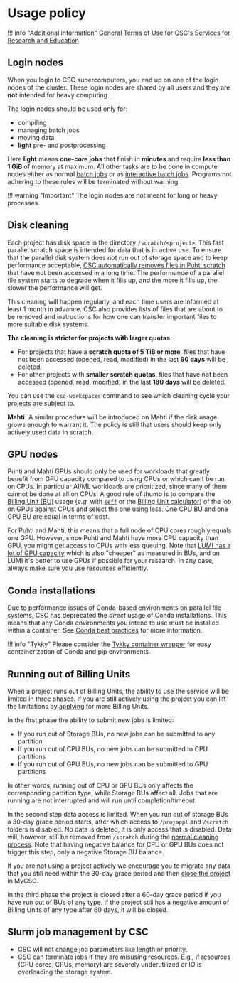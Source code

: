 # Usage policy

!!! info "Additional information"
    [General Terms of Use for CSC's Services for Research and
    Education](https://research.csc.fi/general-terms-of-use)

## Login nodes

When you login to CSC supercomputers, you end up on one of the login nodes of
the cluster. These login nodes are shared by all users and they are **not**
intended for heavy computing.

The login nodes should be used only for:

* compiling
* managing batch jobs
* moving data
* **light** pre- and postprocessing

Here **light** means **one-core jobs** that finish in **minutes** and require
**less than 1 GiB** of memory at maximum. All other tasks are to be done in
compute nodes either as normal [batch jobs](running/getting-started.md) or as
[interactive batch jobs](running/interactive-usage.md). Programs not adhering
to these rules will be terminated without warning.

!!! warning "Important"
    The login nodes are not meant for long or heavy processes.

## Disk cleaning

Each project has disk space in the directory `/scratch/<project>`. This fast
parallel scratch space is intended for data that is in active use. To ensure
that the parallel disk system does not run out of storage space and to keep
performance acceptable,
[CSC automatically removes files in Puhti scratch](../support/tutorials/clean-up-data.md#automatic-removal-of-files)
that have not been accessed in a long time. The performance of a parallel file
system starts to degrade when it fills up, and the more it fills up, the slower
the performance will get.

This cleaning will happen regularly, and each time users are informed at least
1 month in advance. CSC also provides lists of files that are about to be
removed and instructions for how one can transfer important files to more
suitable disk systems.

**The cleaning is stricter for projects with larger quotas**:

* For projects that have a **scratch quota of 5 TiB or more**, files that have
  not been accessed (opened, read, modified) in the last **90 days** will be
  deleted.
* For other projects with **smaller scratch quotas**, files that have not been
  accessed (opened, read, modified) in the last **180 days** will be deleted.

You can use the `csc-workspaces` command to see which cleaning cycle your
projects are subject to.

**Mahti:** A similar procedure will be introduced on Mahti if the disk usage
grows enough to warrant it. The policy is still that users should keep only
actively used data in scratch.

## GPU nodes

Puhti and Mahti GPUs should only be used for workloads that greatly benefit
from GPU capacity compared to using CPUs or which can't be run on CPUs. In
particular AI/ML workloads are prioritized, since many of them cannot be done
at all on CPUs. A good rule of thumb is to compare the
[Billing Unit (BU)](../accounts/billing.md) usage (_e.g._ with
[`seff`](./performance.md#quick-start-efficiency-report-with-seff)
or the [Billing Unit calculator](https://research.csc.fi/billing-units/#buc))
of the job on GPUs against CPUs and select the one using less. One CPU BU and one 
GPU BU are equal in terms of cost.

For Puhti and Mahti, this means that a full node of CPU cores roughly equals
one GPU. However, since Puhti and Mahti have more CPU capacity than GPU, you
might get access to CPUs with less queuing. Note that
[LUMI has a lot of GPU capacity](https://docs.lumi-supercomputer.eu/hardware/lumig/)
which is also "cheaper" as measured in BUs, and on LUMI it's better to use GPUs
if possible for your research. In any case, always make sure you use resources
efficiently.

## Conda installations

Due to performance issues of Conda-based environments on parallel file systems,
CSC has deprecated the _direct_ usage of Conda installations. This means that
any Conda environments you intend to use must be installed within a container.
See [Conda best practices](../support/tutorials/conda.md) for more information.

!!! info "Tykky"
    Please consider the [Tykky container wrapper](containers/tykky.md) for easy
    containerization of Conda and pip environments.

## Running out of Billing Units

When a project runs out of Billing Units, the ability to use
the service will be limited in three phases.  If you are still
actively using the project you can lift the limitations by
[applying](../accounts/how-to-apply-for-billing-units.md) for more
Billing Units.

In the first phase the ability to submit new jobs is limited:

* If you run out of Storage BUs, no new jobs can be submitted to any
partition 
* If you run out of CPU BUs, no new jobs can be submitted to CPU partitions
* If you run out of GPU BUs, no new jobs can be submitted to GPU partitions

In other words, running out of CPU or GPU BUs only affects the
corresponding partition type, while Storage BUs affect all. Jobs that
are running are not interrupted and will run until completion/timeout.


In the second step data access is limited. When you run out of storage
BUs a 30-day grace period starts, after which access to `/projappl`
and `/scratch` folders is disabled. No data is deleted, it is only
access that is disabled. Data will, however, still be removed from
`/scratch` during the [normal cleaning process](#disk-cleaning). Note that
having negative balance for CPU or GPU BUs does not trigger this step,
only a negative Storage BU balance.


If you are not using a project actively we encourage you to migrate any data
that you still need within the 30-day grace period and then
[close the project](../accounts/how-to-manage-your-project.md#project-closure)
in MyCSC. 

In the third phase the project is closed after a 60-day grace period
if you have run out of BUs of any type. If the project still has a
negative amount of Billing Units of any type after 60 days, it will be
closed.



## Slurm job management by CSC

* CSC will not change job parameters like length or priority. 
* CSC can terminate jobs if they are misusing resources. E.g., if resources
  (CPU cores, GPUs, memory) are severely underutilized or IO is overloading
  the storage system.
